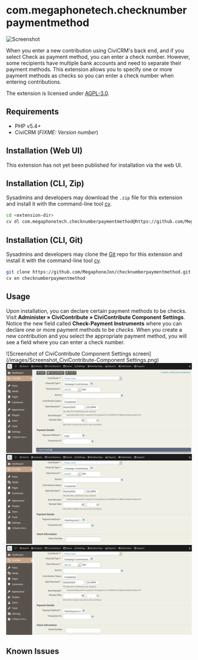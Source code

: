 # com.megaphonetech.checknumberpaymentmethod

![Screenshot](/images/screenshot.png)

When you enter a new contribution using CiviCRM's back end, and if you select Check as payment method, you can enter a check number. However, some recipients have multiple bank accounts and need to separate their payment methods. This extension allows you to specify one or more payment methods as checks so you can enter a check number when entering contributions.

The extension is licensed under [AGPL-3.0](LICENSE.txt).

## Requirements

* PHP v5.4+
* CiviCRM (*FIXME: Version number*)

## Installation (Web UI)

This extension has not yet been published for installation via the web UI.

## Installation (CLI, Zip)

Sysadmins and developers may download the `.zip` file for this extension and
install it with the command-line tool [cv](https://github.com/civicrm/cv).

```bash
cd <extension-dir>
cv dl com.megaphonetech.checknumberpaymentmethod@https://github.com/MegaphoneJon/checknumberpaymentmethod/archive/master.zip
```

## Installation (CLI, Git)

Sysadmins and developers may clone the [Git](https://en.wikipedia.org/wiki/Git) repo for this extension and
install it with the command-line tool [cv](https://github.com/civicrm/cv).

```bash
git clone https://github.com/MegaphoneJon/checknumberpaymentmethod.git
cv en checknumberpaymentmethod
```

## Usage

Upon installation, you can declare certain payment methods to be checks. Visit **Administer » CiviContribute » CiviContribute Component Settings**. Notice the new field called **Check-Payment Instruments** where you can declare one or more payment methods to be *checks*. When you create a new contribution and you select the appropriate payment method, you will see a field where you can enter a check number.

![Screenshot of CiviContribute Component Settings screen](/images/Screenshot_CiviContribute-Component Settings.png)
![Screenshot of user adding a cash contribution, note there is no field for check number](/images/cash-contribution.png)
![Screenshot of user adding contribution to checking account, note the field for check number](/images/checking-1-contribution.png)
![Screenshot of user adding contribution to a second checking account, also with a field for check number](/images/checking-2-contribution.png)

## Known Issues
